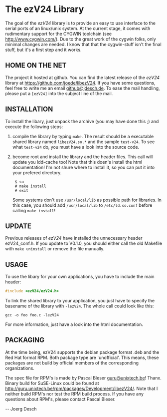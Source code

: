# The ezV24 Library

The goal of the *ezV24* library is to provide an easy to use interface to the
serial ports of an linux/unix system. At the current stage, it comes with
rudimentary support for the CYGWIN toolchain (see
http://www.cygwin.com/). Due to the great work of the cygwin folks, only
minimal changes are needed. I know that that the cygwin-stuff isn't the final
stuff, but it's a first step and it works.


## HOME ON THE NET

The project it hosted at github. You can find the latest release of the
*ezV24* library at https://github.com/joede/libezV24. If you have some
questions, feel free to write me an email <github@jdesch.de>. To
ease the mail handling, please put a `[ezV24]` into the subject line of the
mail.


## INSTALLATION

To install the libary, just unpack the archive (you may have done this ;) and
execute the following steps:

1. compile the library by typing `make`. The result should be a executable
   shared library named `libezV24.so.*` and the sample `test-v24`. To see what
   `test-v24` do, you must have a look into the source code.

2. become root and install the library and the header files. This call will
   update you ldd-cache too! Note that this doen's install the html
   documentation! I'm not shure where to install it, so you can put it into
   your prefered directory.

        $ su
        # make install
        # exit

    Some systems don't use `/usr/local/lib` as possible path for libraries. In
    this case, you should add `/usr/local/lib` to `/etc/ld.so.conf` before
    calling `make install`!



## UPDATE

Previous releases of *ezV24* have installed the unnecessary header
ezV24_conf.h. If you update to V0.1.0, you should either call the old
Makefile with `make uninstall` or remove the file manually.


## USAGE

To use the libary for your own applications, you have to include the main
header:

```` .C
#include <ezV24/ezV24.h>
````

To link the shared library to your application, you just have to specify the
basename of the library with `-lezV24`. The whole call could look like this:

```` .shell
gcc -o foo foo.c -lezV24
````

For more information, just have a look into the html documentation.


## PACKAGING

At the time being, ezV24 supports the debian package format .deb and the Red
Hat format RPM. Both package type are `unofficial'. This means, these
packages are not build by official members of the corresponding
organizations.

The spec file for RPM's is made by Pascal Bleser <guru@unixtech.be>!
Thanx. Binary build for SuSE-Linux could be found at
http://guru.unixtech.be/rpm/packages/Development/libezV24/.  Note that I
neither build RPM's nor test the RPM build process. If you have any questions
about RPM's, please contact Pascal Bleser.


--
Joerg Desch
